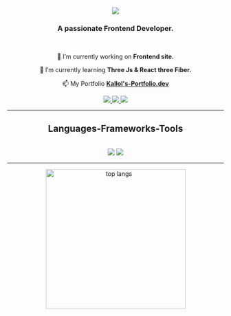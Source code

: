 <h1 align="center">
    <img src="https://readme-typing-svg.herokuapp.com/?font=Righteous&size=35&center=true&vCenter=true&width=500&height=70&duration=4000&lines=Hi+There!+👋;+I'm+Kallol+Nath!;" />
</h1>

<h3 align="center">A passionate Frontend Developer.</h3>

<br/>

<div align="center">
 
 🔭 I’m currently working on **Frontend site.**
 
 🌱 I’m currently learning **Three Js & React three Fiber.**

 📫 My Portfolio **[Kallol's-Portfolio.dev](https://my-portfolio-taupe-six-27.vercel.app/)**

 </div>

<div align="center"> 
  <a href="mailto:official.kallol24@gmail.com">
    <img src="https://img.shields.io/badge/Gmail-333333?style=for-the-badge&logo=gmail&logoColor=green" />
  </a>
  <a href="https://www.linkedin.com/in/kallol-nath-20k/" target="_blank">
    <img src="https://img.shields.io/badge/LinkedIn-0077B5?style=for-the-badge&logo=linkedin&logoColor=white" target="_blank" />
  </a>
  <a href="https://my-portfolio-taupe-six-27.vercel.app/" target="_blank">
     <img src="https://img.shields.io/badge/Portfolio-FF5722?style=for-the-badge&logo=todoist&logoColor=white" target="_blank" /> 
  </a>
</div>

 <hr/>
  
<h2 align="center"> Languages-Frameworks-Tools</h2>
<br/>
<div align="center">
    <img src="https://skillicons.dev/icons?i=react,bootstrap,mui,html,css,tailwind,git,codepen,vite," />
    <img src="https://skillicons.dev/icons?i=github,redux,nodejs,javascript,vscode,github,vercel" />
</div>
<hr/>

<div align=center>
  <img width=325 align="center" src="https://github-readme-stats-salesp07.vercel.app/api/top-langs/?username=Decodenight&langs_count=8&layout=compact&theme=react&border_radius=10&size_weight=0.5&count_weight=0.5&exclude_repo=github-readme-stats" alt="top langs" />
</div>
